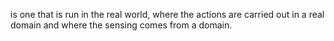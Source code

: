 is one that is run in the real world, where the actions are carried out in a real domain and where the sensing comes from a domain.